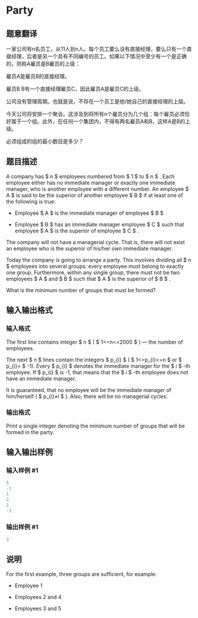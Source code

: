 # Party

## 题意翻译

一家公司有n名员工，从11人到n人。每个员工要么没有直接经理，要么只有一个直接经理，后者是另一个具有不同编号的员工。如果以下情况中至少有一个是正确的，则称A雇员是B雇员的上级：

雇员A是雇员B的直接经理。

雇员B B有一个直接经理雇员C，因此雇员A是雇员C的上级。

公司没有管理周期。也就是说，不存在一个员工是他/她自己的直接经理的上级。

今天公司将安排一个聚会。这涉及到将所有n个雇员分为几个组：每个雇员必须恰好属于一个组。此外，在任何一个集团内，不得有两名雇员A和B，这样A是B的上级。

必须组成的组的最小数目是多少？ 

## 题目描述

A company has $ n $ employees numbered from $ 1 $ to $ n $ . Each employee either has no immediate manager or exactly one immediate manager, who is another employee with a different number. An employee $ A $ is said to be the superior of another employee $ B $ if at least one of the following is true:

- Employee $ A $ is the immediate manager of employee $ B $

- Employee $ B $ has an immediate manager employee $ C $ such that employee $ A $ is the superior of employee $ C $ .

The company will not have a managerial cycle. That is, there will not exist an employee who is the superior of his/her own immediate manager.

Today the company is going to arrange a party. This involves dividing all $ n $ employees into several groups: every employee must belong to exactly one group. Furthermore, within any single group, there must not be two employees $ A $ and $ B $ such that $ A $ is the superior of $ B $ .

What is the minimum number of groups that must be formed?

## 输入输出格式

### 输入格式

The first line contains integer $ n $ ( $ 1<=n<=2000 $ ) — the number of employees.

The next $ n $ lines contain the integers $ p_{i} $ ( $ 1<=p_{i}<=n $ or $ p_{i}= $ -1). Every $ p_{i} $ denotes the immediate manager for the $ i $ -th employee. If $ p_{i} $ is -1, that means that the $ i $ -th employee does not have an immediate manager.

It is guaranteed, that no employee will be the immediate manager of him/herself ( $ p_{i}≠i $ ). Also, there will be no managerial cycles.

### 输出格式

Print a single integer denoting the minimum number of groups that will be formed in the party.

## 输入输出样例

### 输入样例 #1

```cpp
5
-1
1
2
1
-1

```
### 输出样例 #1

```cpp
3

```
## 说明

For the first example, three groups are sufficient, for example:

- Employee 1

- Employees 2 and 4

- Employees 3 and 5

